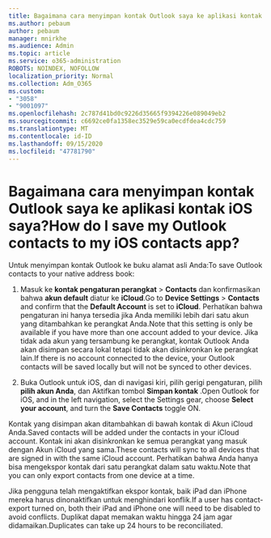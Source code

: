 ```yaml
---
title: Bagaimana cara menyimpan kontak Outlook saya ke aplikasi kontak iOS saya?
ms.author: pebaum
author: pebaum
manager: mnirkhe
ms.audience: Admin
ms.topic: article
ms.service: o365-administration
ROBOTS: NOINDEX, NOFOLLOW
localization_priority: Normal
ms.collection: Adm_O365
ms.custom:
- "3058"
- "9001097"
ms.openlocfilehash: 2c787d41bd0c9226d35665f9394226e089049eb2
ms.sourcegitcommit: c6692ce0fa1358ec3529e59ca0ecdfdea4cdc759
ms.translationtype: MT
ms.contentlocale: id-ID
ms.lasthandoff: 09/15/2020
ms.locfileid: "47781790"
---
```

# <a name="how-do-i-save-my-outlook-contacts-to-my-ios-contacts-app"></a><span data-ttu-id="f4b9e-102">Bagaimana cara menyimpan kontak Outlook saya ke aplikasi kontak iOS saya?</span><span class="sxs-lookup"><span data-stu-id="f4b9e-102">How do I save my Outlook contacts to my iOS contacts app?</span></span>

<span data-ttu-id="f4b9e-103">Untuk menyimpan kontak Outlook ke buku alamat asli Anda:</span><span class="sxs-lookup"><span data-stu-id="f4b9e-103">To save Outlook contacts to your native address book:</span></span>
 
1. <span data-ttu-id="f4b9e-104">Masuk ke **kontak pengaturan perangkat**  >  **Contacts** dan konfirmasikan bahwa **akun default** diatur ke **iCloud**.</span><span class="sxs-lookup"><span data-stu-id="f4b9e-104">Go to **Device Settings** > **Contacts** and confirm that the **Default Account** is set to **iCloud**.</span></span> <span data-ttu-id="f4b9e-105">Perhatikan bahwa pengaturan ini hanya tersedia jika Anda memiliki lebih dari satu akun yang ditambahkan ke perangkat Anda.</span><span class="sxs-lookup"><span data-stu-id="f4b9e-105">Note that this setting is only be available if you have more than one account added to your device.</span></span> <span data-ttu-id="f4b9e-106">Jika tidak ada akun yang tersambung ke perangkat, kontak Outlook Anda akan disimpan secara lokal tetapi tidak akan disinkronkan ke perangkat lain.</span><span class="sxs-lookup"><span data-stu-id="f4b9e-106">If there is no account connected to the device, your Outlook contacts will be saved locally but will not be synced to other devices.</span></span>
 
2. <span data-ttu-id="f4b9e-107">Buka Outlook untuk iOS, dan di navigasi kiri, pilih gerigi pengaturan, pilih **pilih akun Anda**, dan Aktifkan tombol **Simpan kontak** .</span><span class="sxs-lookup"><span data-stu-id="f4b9e-107">Open Outlook for iOS, and in the left navigation, select the Settings gear, choose **Select your account**, and turn the **Save Contacts** toggle ON.</span></span>
 
<span data-ttu-id="f4b9e-108">Kontak yang disimpan akan ditambahkan di bawah kontak di Akun iCloud Anda.</span><span class="sxs-lookup"><span data-stu-id="f4b9e-108">Saved contacts will be added under the contacts in your iCloud account.</span></span> <span data-ttu-id="f4b9e-109">Kontak ini akan disinkronkan ke semua perangkat yang masuk dengan Akun iCloud yang sama.</span><span class="sxs-lookup"><span data-stu-id="f4b9e-109">These contacts will sync to all devices that are signed in with the same iCloud account.</span></span> <span data-ttu-id="f4b9e-110">Perhatikan bahwa Anda hanya bisa mengekspor kontak dari satu perangkat dalam satu waktu.</span><span class="sxs-lookup"><span data-stu-id="f4b9e-110">Note that you can only export contacts from one device at a time.</span></span>
 
<span data-ttu-id="f4b9e-111">Jika pengguna telah mengaktifkan ekspor kontak, baik iPad dan iPhone mereka harus dinonaktifkan untuk menghindari konflik.</span><span class="sxs-lookup"><span data-stu-id="f4b9e-111">If a user has contact-export turned on, both their iPad and iPhone one will need to be disabled to avoid conflicts.</span></span> <span data-ttu-id="f4b9e-112">Duplikat dapat memakan waktu hingga 24 jam agar didamaikan.</span><span class="sxs-lookup"><span data-stu-id="f4b9e-112">Duplicates can take up 24 hours to be reconciliated.</span></span>